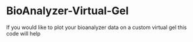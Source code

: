 # BioAnalyzer-Virtual-Gel
If you would like to plot your bioanalyzer data on a custom virtual gel this code will help

